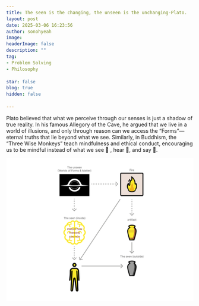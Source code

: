 ```yaml
---
title: The seen is the changing, the unseen is the unchanging-Plato.
layout: post
date: 2025-03-06 16:23:56
author: sonohyeah
image: 
headerImage: false
description: ""
tag:
- Problem Solving
- Philosophy

star: false
blog: true
hidden: false

---
```


Plato believed that what we perceive through our senses is just a shadow of true reality. In his famous Allegory of the Cave, he argued that we live in a world of illusions, and only through reason can we access the “Forms”—eternal truths that lie beyond what we see. Similarly, in Buddhism, the “Three Wise Monkeys” teach mindfulness and ethical conduct, encouraging us to be mindful instead of what we see 🙈 , hear 🙉, and say 🙊.

![Illustration of Plato's philosophy: The seen is the changing, the unseen is the unchanging.](the-flame.png)